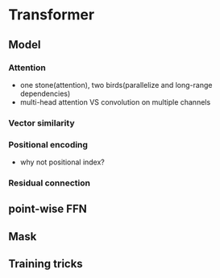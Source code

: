 # Transformer
## Model
### Attention
- one stone(attention), two birds(parallelize and long-range dependencies)
- multi-head attention VS convolution on multiple channels
### Vector similarity
### Positional encoding
- why not positional index?
### Residual connection
## point-wise FFN
## Mask
## Training tricks
<!--stackedit_data:
eyJoaXN0b3J5IjpbMTg1NDg4NzE2MSwtMjI3NTQxMTI5LC0xMz
E1OTE1MDUsMTIxOTAyMzAyMV19
-->